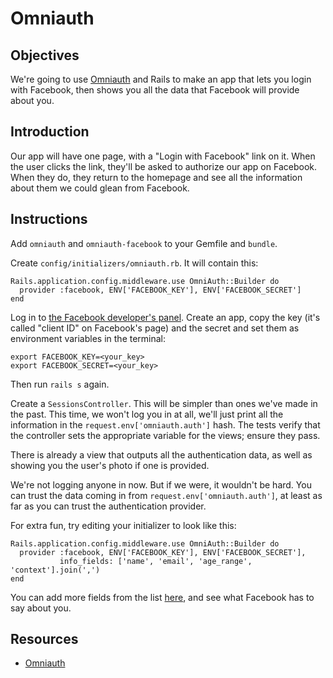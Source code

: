 # Omniauth

## Objectives

We're going to use [Omniauth] and Rails to make an app that lets you login with Facebook, then shows you all the data that Facebook will provide about you.

## Introduction

Our app will have one page, with a "Login with Facebook" link on it. When the user clicks the link, they'll be asked to authorize our app on Facebook. When they do, they return to the homepage and see all the information about them we could glean from Facebook.

## Instructions

Add `omniauth` and `omniauth-facebook` to your Gemfile and `bundle`.

Create `config/initializers/omniauth.rb`. It will contain this:

    Rails.application.config.middleware.use OmniAuth::Builder do
      provider :facebook, ENV['FACEBOOK_KEY'], ENV['FACEBOOK_SECRET']
    end

Log in to [the Facebook developer's panel][facebook_dev]. Create an app, copy the key (it's called "client ID" on Facebook's page) and the secret and set them as environment variables in the terminal:

    export FACEBOOK_KEY=<your_key>
    export FACEBOOK_SECRET=<your_key>

Then run `rails s` again.

Create a `SessionsController`. This will be simpler than ones we've made in the past. This time, we won't log you in at all, we'll just print all the information in the `request.env['omniauth.auth']` hash. The tests verify that the controller sets the appropriate variable for the views; ensure they pass.

There is already a view that outputs all the authentication data, as well as showing you the user's photo if one is provided.

We're not logging anyone in now. But if we were, it wouldn't be hard. You can trust the data coming in from `request.env['omniauth.auth']`, at least as far as you can trust the authentication provider.

For extra fun, try editing your initializer to look like this:

    Rails.application.config.middleware.use OmniAuth::Builder do
      provider :facebook, ENV['FACEBOOK_KEY'], ENV['FACEBOOK_SECRET'],
               info_fields: ['name', 'email', 'age_range', 'context'].join(',')
    end

You can add more fields from the list [here][facebook_info_fields], and see what Facebook has to say about you.

## Resources
  * [Omniauth]

[Omniauth]: https://github.com/intridea/omniauth
[facebook_dev]: https://developers.facebook.com
[facebook_info_fields]: https://developers.facebook.com/docs/graph-api/reference/user/
